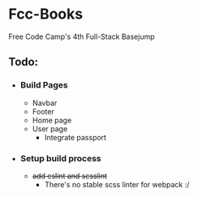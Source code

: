 # Fcc-Books

Free Code Camp's 4th Full-Stack Basejump

## Todo:

* ### Build Pages
	* Navbar
	* Footer
	* Home page
	* User page
		* Integrate passport

* ### Setup build process
	* ~~add eslint and scsslint~~
		* There's no stable scss linter for webpack :/
